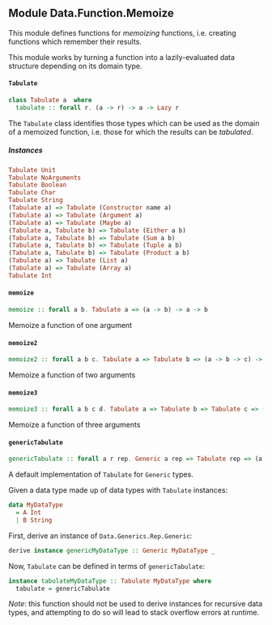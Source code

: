 ## Module Data.Function.Memoize

This module defines functions for _memoizing_ functions, i.e. creating functions which
remember their results.

This module works by turning a function into a lazily-evaluated data structure depending on
its domain type.

#### `Tabulate`

``` purescript
class Tabulate a  where
  tabulate :: forall r. (a -> r) -> a -> Lazy r
```

The `Tabulate` class identifies those types which can be used as the domain of
a memoized function, i.e. those for which the results can be _tabulated_.

##### Instances
``` purescript
Tabulate Unit
Tabulate NoArguments
Tabulate Boolean
Tabulate Char
Tabulate String
(Tabulate a) => Tabulate (Constructor name a)
(Tabulate a) => Tabulate (Argument a)
(Tabulate a) => Tabulate (Maybe a)
(Tabulate a, Tabulate b) => Tabulate (Either a b)
(Tabulate a, Tabulate b) => Tabulate (Sum a b)
(Tabulate a, Tabulate b) => Tabulate (Tuple a b)
(Tabulate a, Tabulate b) => Tabulate (Product a b)
(Tabulate a) => Tabulate (List a)
(Tabulate a) => Tabulate (Array a)
Tabulate Int
```

#### `memoize`

``` purescript
memoize :: forall a b. Tabulate a => (a -> b) -> a -> b
```

Memoize a function of one argument

#### `memoize2`

``` purescript
memoize2 :: forall a b c. Tabulate a => Tabulate b => (a -> b -> c) -> a -> b -> c
```

Memoize a function of two arguments

#### `memoize3`

``` purescript
memoize3 :: forall a b c d. Tabulate a => Tabulate b => Tabulate c => (a -> b -> c -> d) -> a -> b -> c -> d
```

Memoize a function of three arguments

#### `genericTabulate`

``` purescript
genericTabulate :: forall a r rep. Generic a rep => Tabulate rep => (a -> r) -> a -> Lazy r
```

A default implementation of `Tabulate` for `Generic` types.

Given a data type made up of data types with `Tabulate` instances:

```purescript
data MyDataType
  = A Int
  | B String
```

First, derive an instance of `Data.Generics.Rep.Generic`:

```purescript
derive instance genericMyDataType :: Generic MyDataType _
```

Now, `Tabulate` can be defined in terms of `genericTabulate`:

```purescript
instance tabulateMyDataType :: Tabulate MyDataType where
  tabulate = genericTabulate
```

_Note_: this function should not be used to derive instances for recursive
data types, and attempting to do so will lead to stack overflow errors
at runtime.


